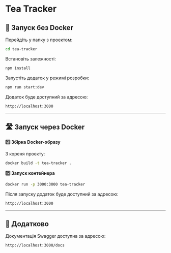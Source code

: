# Tea Tracker

## 🚀 Запуск без Docker

Перейдіть у папку з проєктом:

```bash
cd tea-tracker
```

Встановіть залежності:

```bash
npm install
```

Запустіть додаток у режимі розробки:

```bash
npm run start:dev
```

Додаток буде доступний за адресою:

```
http://localhost:3000
```

---

## 🛣️ Запуск через Docker

**1️⃣ Збірка Docker-образу**

З кореня проєкту:

```bash
docker build -t tea-tracker .
```

**2️⃣ Запуск контейнера**

```bash
docker run -p 3000:3000 tea-tracker
```

Після запуску додаток буде доступний за адресою:

```
http://localhost:3000
```

---

## 📝 Додатково

Документація Swagger доступна за адресою:

```
http://localhost:3000/docs
```
